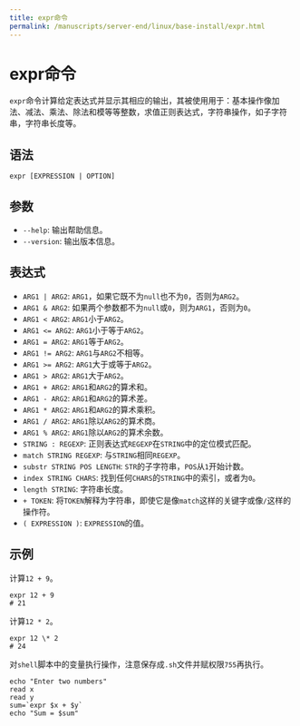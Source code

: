 ```yaml
---
title: expr命令
permalink: /manuscripts/server-end/linux/base-install/expr.html
---
```

  

# expr命令

`expr`命令计算给定表达式并显示其相应的输出，其被使用用于：基本操作像加法、减法、乘法、除法和模等等整数，求值正则表达式，字符串操作，如子字符串，字符串长度等。

## 语法

```shell
expr [EXPRESSION | OPTION]
```

## 参数

- `--help`: 输出帮助信息。
- `--version`:  输出版本信息。

## 表达式

- `ARG1 | ARG2`: `ARG1`，如果它既不为`null`也不为`0`，否则为`ARG2`。
- `ARG1 & ARG2`: 如果两个参数都不为`null`或`0`，则为`ARG1`，否则为`0`。
- `ARG1 < ARG2`: `ARG1`小于`ARG2`。
- `ARG1 <= ARG2`: `ARG1`小于等于`ARG2`。
- `ARG1 = ARG2`: `ARG1`等于`ARG2`。
- `ARG1 != ARG2`: `ARG1`与`ARG2`不相等。
- `ARG1 >= ARG2`: `ARG1`大于或等于`ARG2`。
- `ARG1 > ARG2`: `ARG1`大于`ARG2`。
- `ARG1 + ARG2`: `ARG1`和`ARG2`的算术和。
- `ARG1 - ARG2`: `ARG1`和`ARG2`的算术差。
- `ARG1 * ARG2`: `ARG1`和`ARG2`的算术乘积。
- `ARG1 / ARG2`: `ARG1`除以`ARG2`的算术商。
- `ARG1 % ARG2`: `ARG1`除以`ARG2`的算术余数。
- `STRING : REGEXP`: 正则表达式`REGEXP`在`STRING`中的定位模式匹配。
- `match STRING REGEXP`: 与`STRING`相同`REGEXP`。
- `substr STRING POS LENGTH`: `STR`的子字符串，`POS`从`1`开始计数。
- `index STRING CHARS`: 找到任何`CHARS`的`STRING`中的索引，或者为`0`。
- `length STRING`: 字符串长度。
- `+ TOKEN`: 将`TOKEN`解释为字符串，即使它是像`match`这样的关键字或像`/`这样的操作符。
- `( EXPRESSION )`: `EXPRESSION`的值。

## 示例

计算`12 + 9`。

```shell
expr 12 + 9
# 21
```

计算`12 * 2`。

```shell
expr 12 \* 2
# 24
```

对`shell`脚本中的变量执行操作，注意保存成`.sh`文件并赋权限`755`再执行。

```shell
echo "Enter two numbers"
read x 
read y
sum=`expr $x + $y`
echo "Sum = $sum"
```
